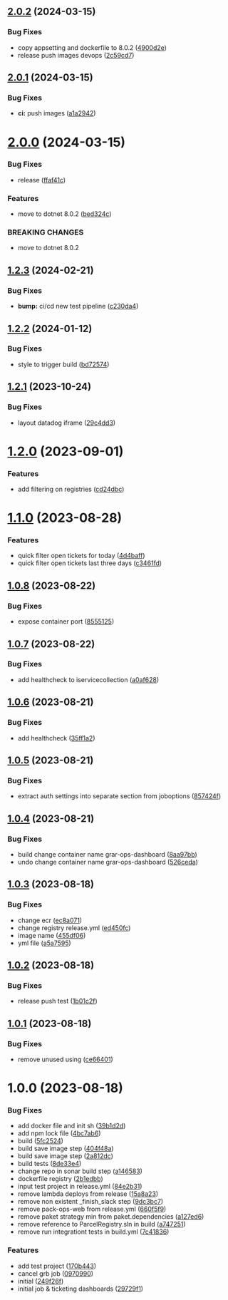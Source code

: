 ## [2.0.2](https://github.com/Informatievlaanderen/basisregisters-ops/compare/v2.0.1...v2.0.2) (2024-03-15)


### Bug Fixes

* copy appsetting and dockerfile to 8.0.2 ([4900d2e](https://github.com/Informatievlaanderen/basisregisters-ops/commit/4900d2eee22f23bda30528f6f30d1a125fee8e02))
* release push images devops ([2c59cd7](https://github.com/Informatievlaanderen/basisregisters-ops/commit/2c59cd7d5a1df5bd73627ba0da6c3219b1ab5f81))

## [2.0.1](https://github.com/Informatievlaanderen/basisregisters-ops/compare/v2.0.0...v2.0.1) (2024-03-15)


### Bug Fixes

* **ci:**  push images ([a1a2942](https://github.com/Informatievlaanderen/basisregisters-ops/commit/a1a294239486657f1f72ad572a184b161d950ac3))

# [2.0.0](https://github.com/Informatievlaanderen/basisregisters-ops/compare/v1.2.3...v2.0.0) (2024-03-15)


### Bug Fixes

* release ([ffaf41c](https://github.com/Informatievlaanderen/basisregisters-ops/commit/ffaf41c325d05db67cc6df5fb6c5f7ca96a8316d))


### Features

* move to dotnet 8.0.2 ([bed324c](https://github.com/Informatievlaanderen/basisregisters-ops/commit/bed324c477ffe97dfcef99507aea5904d076e003))


### BREAKING CHANGES

* move to dotnet 8.0.2

## [1.2.3](https://github.com/Informatievlaanderen/basisregisters-ops/compare/v1.2.2...v1.2.3) (2024-02-21)


### Bug Fixes

* **bump:** ci/cd new test pipeline ([c230da4](https://github.com/Informatievlaanderen/basisregisters-ops/commit/c230da46c0f99fa90b8810ef6acfb5603ac0ae26))

## [1.2.2](https://github.com/Informatievlaanderen/basisregisters-ops/compare/v1.2.1...v1.2.2) (2024-01-12)


### Bug Fixes

* style to trigger build ([bd72574](https://github.com/Informatievlaanderen/basisregisters-ops/commit/bd72574df5c1f5b219d1e8fa479c00fd5ab42334))

## [1.2.1](https://github.com/Informatievlaanderen/basisregisters-ops/compare/v1.2.0...v1.2.1) (2023-10-24)


### Bug Fixes

* layout datadog iframe ([29c4dd3](https://github.com/Informatievlaanderen/basisregisters-ops/commit/29c4dd378beb25e621069bb15cb8475ef0e9c5ea))

# [1.2.0](https://github.com/Informatievlaanderen/basisregisters-ops/compare/v1.1.0...v1.2.0) (2023-09-01)


### Features

* add filtering on registries ([cd24dbc](https://github.com/Informatievlaanderen/basisregisters-ops/commit/cd24dbcfab4aa939040d3d63bade4f807759da98))

# [1.1.0](https://github.com/Informatievlaanderen/basisregisters-ops/compare/v1.0.8...v1.1.0) (2023-08-28)


### Features

* quick filter open tickets for today ([4d4baff](https://github.com/Informatievlaanderen/basisregisters-ops/commit/4d4baff3c5fd8355b5862680d803625f3f57d7aa))
* quick filter open tickets last three days ([c3461fd](https://github.com/Informatievlaanderen/basisregisters-ops/commit/c3461fdf656f740355fa7f177299ea616d1dd954))

## [1.0.8](https://github.com/Informatievlaanderen/basisregisters-ops/compare/v1.0.7...v1.0.8) (2023-08-22)


### Bug Fixes

* expose container port ([8555125](https://github.com/Informatievlaanderen/basisregisters-ops/commit/8555125f4977647f031f7ca36876ba45c7ffc1d8))

## [1.0.7](https://github.com/Informatievlaanderen/basisregisters-ops/compare/v1.0.6...v1.0.7) (2023-08-22)


### Bug Fixes

* add healthcheck to iservicecollection ([a0af628](https://github.com/Informatievlaanderen/basisregisters-ops/commit/a0af6288526fcb4fd26da1edf429a881584c661c))

## [1.0.6](https://github.com/Informatievlaanderen/basisregisters-ops/compare/v1.0.5...v1.0.6) (2023-08-21)


### Bug Fixes

* add healthcheck ([35ff1a2](https://github.com/Informatievlaanderen/basisregisters-ops/commit/35ff1a23e8a8ca25563664f661b0d90c0ab740b7))

## [1.0.5](https://github.com/Informatievlaanderen/basisregisters-ops/compare/v1.0.4...v1.0.5) (2023-08-21)


### Bug Fixes

* extract auth settings into separate section from joboptions ([857424f](https://github.com/Informatievlaanderen/basisregisters-ops/commit/857424faaa158b5ca9e8c88b7b3a3e0c0f83bb3a))

## [1.0.4](https://github.com/Informatievlaanderen/basisregisters-ops/compare/v1.0.3...v1.0.4) (2023-08-21)


### Bug Fixes

* build change container name grar-ops-dashboard ([8aa97bb](https://github.com/Informatievlaanderen/basisregisters-ops/commit/8aa97bbcbdf5ba4c34c6f589a4fee35b084f0086))
* undo change container name grar-ops-dashboard ([526ceda](https://github.com/Informatievlaanderen/basisregisters-ops/commit/526cedaad8148a48f1bc3c2127e2f7bec33f99f8))

## [1.0.3](https://github.com/Informatievlaanderen/basisregisters-ops/compare/v1.0.2...v1.0.3) (2023-08-18)


### Bug Fixes

* change ecr ([ec8a071](https://github.com/Informatievlaanderen/basisregisters-ops/commit/ec8a07164ed6241d2fa22069b33040a89bd4f2f1))
* change registry release.yml ([ed450fc](https://github.com/Informatievlaanderen/basisregisters-ops/commit/ed450fcec34c476947a9bac5cf08eb6b9a9c4121))
* image name ([455df06](https://github.com/Informatievlaanderen/basisregisters-ops/commit/455df06038902c74665a5b60e8f5aefa6605154e))
* yml file ([a5a7595](https://github.com/Informatievlaanderen/basisregisters-ops/commit/a5a759554e610d8b9145f62d4464fe56ac723235))

## [1.0.2](https://github.com/Informatievlaanderen/basisregisters-ops/compare/v1.0.1...v1.0.2) (2023-08-18)


### Bug Fixes

* release push test ([1b01c2f](https://github.com/Informatievlaanderen/basisregisters-ops/commit/1b01c2ff3006e2751d8343a888a122fa301b8c76))

## [1.0.1](https://github.com/Informatievlaanderen/basisregisters-ops/compare/v1.0.0...v1.0.1) (2023-08-18)


### Bug Fixes

* remove unused using ([ce66401](https://github.com/Informatievlaanderen/basisregisters-ops/commit/ce66401a4b8a554271d1e15e4adbdb1434663db9))

# 1.0.0 (2023-08-18)


### Bug Fixes

* add docker file and init sh ([39b1d2d](https://github.com/Informatievlaanderen/basisregisters-ops/commit/39b1d2db71bda831ade268267a39a53d1c057727))
* add npm lock file ([4bc7ab6](https://github.com/Informatievlaanderen/basisregisters-ops/commit/4bc7ab646a221202a834c64c52711d8fa8396bea))
* build ([5fc2524](https://github.com/Informatievlaanderen/basisregisters-ops/commit/5fc252419d7e05556a2337e95ed68670de49039f))
* build save image step ([404f48a](https://github.com/Informatievlaanderen/basisregisters-ops/commit/404f48a20ed98b9f1ba5c24899c95247d1ad2356))
* build save image step ([2a812dc](https://github.com/Informatievlaanderen/basisregisters-ops/commit/2a812dcfcf3a60863e848aa245c7eeb00687355f))
* build tests ([8de33e4](https://github.com/Informatievlaanderen/basisregisters-ops/commit/8de33e43a37cf96c9cd089e5c808f3fb915e8fba))
* change repo in sonar build step ([a146583](https://github.com/Informatievlaanderen/basisregisters-ops/commit/a146583d363af7cb3cb3d0361f2de21a37f68ae3))
* dockerfile registry ([2b1edbb](https://github.com/Informatievlaanderen/basisregisters-ops/commit/2b1edbbdafcbffc68b7f92c1c3fcd5bb23942eec))
* input test project in release.yml ([84e2b31](https://github.com/Informatievlaanderen/basisregisters-ops/commit/84e2b31157a7d4670d89dcd07e71c2a439e78ab6))
* remove lambda deploys from release ([15a8a23](https://github.com/Informatievlaanderen/basisregisters-ops/commit/15a8a23acdb8a9fafdcaaccb855b1205fc7c3ec2))
* remove non existent _finish_slack step ([9dc3bc7](https://github.com/Informatievlaanderen/basisregisters-ops/commit/9dc3bc71b7bca3857e13a79dc8a9dc65d0c0c1b5))
* remove pack-ops-web from release.yml ([660f5f9](https://github.com/Informatievlaanderen/basisregisters-ops/commit/660f5f9ec11235ae32f7fc15eea7420c7bff4e49))
* remove paket strategy min from paket.dependencies ([a127ed6](https://github.com/Informatievlaanderen/basisregisters-ops/commit/a127ed6b2c5eeee3a0002cd331d9b587900b0cfb))
* remove reference to ParcelRegistry.sln in build ([a747251](https://github.com/Informatievlaanderen/basisregisters-ops/commit/a747251dc41fb15992759571afeaae31acd2734c))
* remove run integrationt tests in build.yml ([7c41836](https://github.com/Informatievlaanderen/basisregisters-ops/commit/7c418362c1a9214f2d0869bb15d2d513e0c935a2))


### Features

* add test project ([170b443](https://github.com/Informatievlaanderen/basisregisters-ops/commit/170b443c2d426aeb7bdefa6b8d2d0d4689f9f5e3))
* cancel grb job ([0970990](https://github.com/Informatievlaanderen/basisregisters-ops/commit/0970990fa759fd9fb8658ab60b5d63edea39bf3a))
* initial ([249f26f](https://github.com/Informatievlaanderen/basisregisters-ops/commit/249f26f3d8c769873d4112f8755c36deb47cdd4c))
* initial job & ticketing dashboards ([29729f1](https://github.com/Informatievlaanderen/basisregisters-ops/commit/29729f1ad4010e75d56bd78867de335e9ac7c665))
